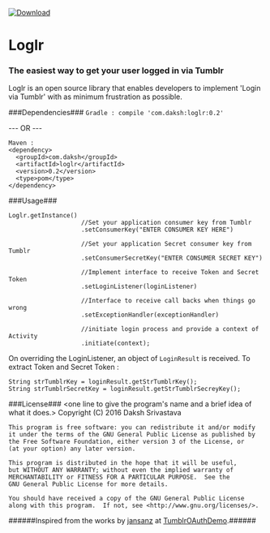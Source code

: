 [ ![Download](https://api.bintray.com/packages/dakshsrivastava/maven/Loglr/images/download.svg) ](https://bintray.com/dakshsrivastava/maven/Loglr/_latestVersion)
# Loglr #
### The easiest way to get your user logged in via Tumblr ###

Loglr is an open source library that enables developers to implement 'Login via Tumblr' with as minimum frustration as possible. 

###Dependencies###
```Gradle : compile 'com.daksh:loglr:0.2'```

--- OR ---
```
Maven : 
<dependency>
  <groupId>com.daksh</groupId>
  <artifactId>loglr</artifactId>
  <version>0.2</version>
  <type>pom</type>
</dependency>
```
###Usage###
```
Loglr.getInstance()
                    //Set your application consumer key from Tumblr
                    .setConsumerKey("ENTER CONSUMER KEY HERE") 
                    
                    //Set your application Secret consumer key from Tumblr
                    .setConsumerSecretKey("ENTER CONSUMER SECRET KEY")
                    
                    //Implement interface to receive Token and Secret Token
                    .setLoginListener(loginListener) 
                    
                    //Interface to receive call backs when things go wrong
                    .setExceptionHandler(exceptionHandler) 
                    
                    //initiate login process and provide a context of Activity
                    .initiate(context); 
```

On overriding the LoginListener, an object of `LoginResult` is received. To extract Token and Secret Token :
```
String strTumblrKey = loginResult.getStrTumblrKey();
String strTumblrSecretKey = loginResult.getStrTumblrSecreyKey();
```

###License###
<one line to give the program's name and a brief idea of what it does.>
    Copyright (C) 2016  Daksh Srivastava

    This program is free software: you can redistribute it and/or modify
    it under the terms of the GNU General Public License as published by
    the Free Software Foundation, either version 3 of the License, or
    (at your option) any later version.

    This program is distributed in the hope that it will be useful,
    but WITHOUT ANY WARRANTY; without even the implied warranty of
    MERCHANTABILITY or FITNESS FOR A PARTICULAR PURPOSE.  See the
    GNU General Public License for more details.

    You should have received a copy of the GNU General Public License
    along with this program.  If not, see <http://www.gnu.org/licenses/>.

######Inspired from the works by [jansanz](https://github.com/jansanz) at [TumblrOAuthDemo](https://github.com/jansanz/TumblrOAuthDemo).######
